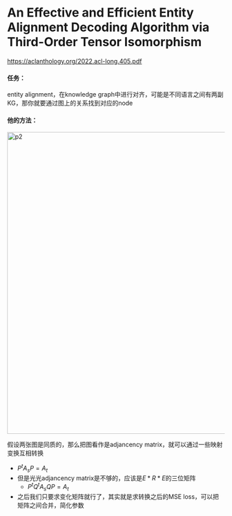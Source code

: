 # An Effective and Efficient Entity Alignment Decoding Algorithm via Third-Order Tensor Isomorphism

https://aclanthology.org/2022.acl-long.405.pdf

#### 任务：

entity alignment，在knowledge graph中进行对齐，可能是不同语言之间有两副KG，那你就要通过图上的关系找到对应的node

#### 他的方法：

<img src="https://p.ipic.vip/6leme9.png" alt="p2" width="700"/>

假设两张图是同质的，那么把图看作是adjancency matrix，就可以通过一些映射变换互相转换

* $P^tA_sP=A_t$
* 但是光光adjancency matrix是不够的，应该是$E*R*E$的三位矩阵
  * $P^tQ^tA_sQP=A_t$
* 之后我们只要求变化矩阵就行了，其实就是求转换之后的MSE loss，可以把矩阵之间合并，简化参数
